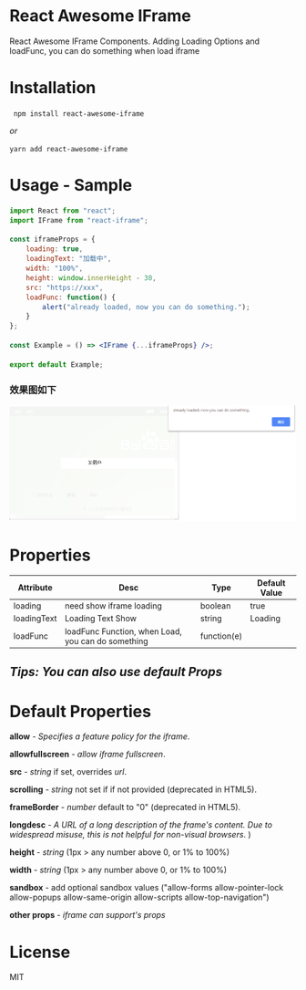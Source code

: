 # React Awesome IFrame

React Awesome IFrame Components. Adding Loading Options and loadFunc, you can do something when load iframe

# Installation

<code> npm install react-awesome-iframe</code>

_or_

<code>yarn add react-awesome-iframe</code>

# Usage - Sample

```jsx
import React from "react";
import IFrame from "react-iframe";

const iframeProps = {
    loading: true,
    loadingText: "加载中",
    width: "100%",
    height: window.innerHeight - 30,
    src: "https://xxx",
    loadFunc: function() {
        alert("already loaded, now you can do something.");
    }
};

const Example = () => <IFrame {...iframeProps} />;

export default Example;
```
### 效果图如下
<img src="https://raw.githubusercontent.com/laurus-tech/react-awesome-iframe/master/public/images/loadFunc.png" alt='效果图' />

# Properties

<table>
<thead>
<tr>
<th>Attribute</th>
<th>Desc</th>
<th>Type</th>
<th>Default Value</th>
</tr>
</thead>
<tbody>
<tr>
<td>loading</td>
<td>need show iframe loading</td>
<td>boolean</td>
<td>true</td>
</tr>

<tr>
<td>loadingText</td>
<td>Loading Text Show</td>
<td>string</td>
<td>Loading</td>
</tr>

<tr>
<td>loadFunc</td>
<td>loadFunc Function, when Load, you can do something</td>
<td>function(e)</td>
<td></td>
</tr>

</tbody>
</table>

## <i>Tips: You can also use default Props</i>

# Default Properties

**allow**            - _Specifies a feature policy for the iframe_.

**allowfullscreen**  - _allow iframe fullscreen_.

**src**              - _string_ if set, overrides _url_.

**scrolling**        - _string_ not set if if not provided (deprecated in HTML5).

**frameBorder**      - _number_ default to "0" (deprecated in HTML5).

**longdesc**         - _A URL of a long description of the frame's content. Due to widespread misuse, this is not helpful for non-visual browsers_. )

**height**           - _string_ (1px > any number above 0, or 1% to 100%)

**width**            - _string_ (1px > any number above 0, or 1% to 100%)

**sandbox**          - add optional sandbox values ("allow-forms allow-pointer-lock allow-popups allow-same-origin allow-scripts allow-top-navigation")

**other props**      - _iframe can support's props_

# License

MIT
